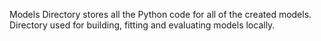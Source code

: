 Models Directory stores all the Python code for all of the created models.
Directory used for building, fitting and evaluating models locally. 

